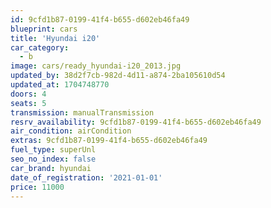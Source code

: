 ```yaml
---
id: 9cfd1b87-0199-41f4-b655-d602eb46fa49
blueprint: cars
title: 'Hyundai i20'
car_category:
  - b
image: cars/ready_hyundai-i20_2013.jpg
updated_by: 38d2f7cb-982d-4d11-a874-2ba105610d54
updated_at: 1704748770
doors: 4
seats: 5
transmission: manualTransmission
resrv_availability: 9cfd1b87-0199-41f4-b655-d602eb46fa49
air_condition: airCondition
extras: 9cfd1b87-0199-41f4-b655-d602eb46fa49
fuel_type: superUnl
seo_no_index: false
car_brand: hyundai
date_of_registration: '2021-01-01'
price: 11000
---
```

